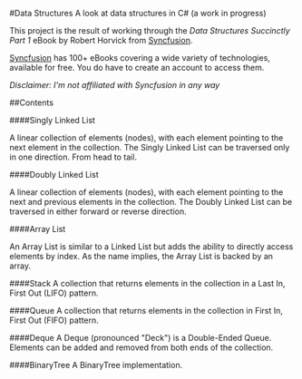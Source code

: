 #Data Structures
A look at data structures in C# (a work in progress)

This project is the result of working through the *Data Structures Succinctly Part 1* eBook by Robert Horvick from [Syncfusion](https://www.syncfusion.com).

[Syncfusion](https://www.syncfusion.com) has 100+ eBooks covering a wide variety of technologies, available for free.  You do have to create an account to access them.

*Disclaimer: I'm not affiliated with Syncfusion in any way*

##Contents

####Singly Linked List

A linear collection of elements (nodes), with each element pointing to the next element in the collection.  The Singly Linked List can be traversed only in one direction.  From head to tail.

####Doubly Linked List

A linear collection of elements (nodes), with each element pointing to the next and previous elements in the collection.  The Doubly Linked List can be traversed in either forward or reverse direction.

####Array List

An Array List is similar to a Linked List but adds the ability to directly access elements by index.  As the name implies, the Array List is backed by an array.

####Stack
A collection that returns elements in the collection in a Last In, First Out (LIFO) pattern.

####Queue
A collection that returns elements in the collection in First In, First Out (FIFO) pattern.

####Deque
A Deque (pronounced "Deck") is a Double-Ended Queue.  Elements can be added and removed from both ends of the collection.

####BinaryTree
A BinaryTree implementation.
